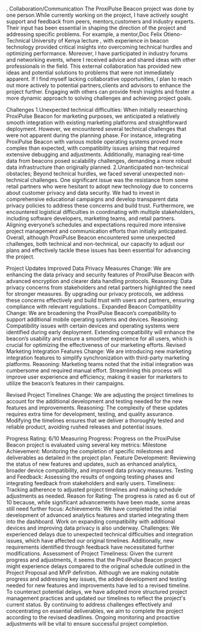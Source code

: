 
. Collaboration/Communication
The ProxiPulse Beacon project was done by one person.While currently working on the project, I have actively sought support and feedback from peers, mentors,customers and industry experts. Their input has been essential in shaping the direction of the project and addressing specific problems. For example, a mentor,Doc Felix Otieno-Technical University of Kenya lecture , with experience in beacon technology provided critical insights into overcoming technical hurdles and optimizing performance.
Moreover, I have participated in industry forums and networking events, where I received advice and shared ideas with other professionals in the field. This external collaboration has provided new ideas and potential solutions to problems that were not immediately apparent.
If I find myself lacking collaborative opportunities, I plan to reach out more actively to potential partners,clients and advisors to enhance the project further. Engaging with others can provide fresh insights and foster a more dynamic approach to solving challenges and achieving project goals.


Challenges
1.Unexpected technical difficulties: When initially researching ProxiPulse Beacon for marketing purposes, we anticipated a relatively smooth integration with existing marketing platforms and straightforward deployment. However, we encountered several technical challenges that were not apparent during the planning phase. For instance, integrating ProxiPulse Beacon with various mobile operating systems proved more complex than expected, with compatibility issues arising that required extensive debugging and adjustments. Additionally, managing real-time data from beacons posed scalability challenges, demanding a more robust data infrastructure than originally planned.
2.Unanticipated non-technical obstacles; Beyond technical hurdles, we faced several unexpected non-technical challenges. One significant issue was the resistance from some retail partners who were hesitant to adopt new technology due to concerns about customer privacy and data security. We had to invest in comprehensive educational campaigns and develop transparent data privacy policies to address these concerns and build trust.
Furthermore, we encountered logistical difficulties in coordinating with multiple stakeholders, including software developers, marketing teams, and retail partners. Aligning everyone’s schedules and expectations required more intensive project management and communication efforts than initially anticipated.
Overall, although ProxiPulse Beacon encountered some unexpected challenges, both technical and non-technical, our capacity to adjust our plans and effectively tackle these issues has been essential for advancing the project.

Project Updates
Improved Data Privacy Measures
Change: We are enhancing the data privacy and security features of ProxiPulse Beacon with advanced encryption and clearer data handling protocols.
Reasoning: Data privacy concerns from stakeholders and retail partners highlighted the need for stronger measures. By upgrading our privacy protocols, we address these concerns effectively and build trust with users and partners, ensuring compliance with relevant regulations..
Expanded Beacon Compatibility
Change: We are broadening the ProxiPulse Beacon’s compatibility to support additional mobile operating systems and devices.
Reasoning: Compatibility issues with certain devices and operating systems were identified during early deployment. Extending compatibility will enhance the beacon’s usability and ensure a smoother experience for all users, which is crucial for optimizing the effectiveness of our marketing efforts.
Revised Marketing Integration Features
Change: We are introducing new marketing integration features to simplify synchronization with third-party marketing platforms.
Reasoning: Marketing teams noted that the initial integration was cumbersome and required manual effort. Streamlining this process will improve user experience and efficiency, making it easier for marketers to utilize the beacon’s features in their campaigns.







Revised Project Timelines
Change: We are adjusting the project timelines to account for the additional development and testing needed for the new features and improvements.
Reasoning: The complexity of these updates requires extra time for development, testing, and quality assurance. Modifying the timelines ensures that we deliver a thoroughly tested and reliable product, avoiding rushed releases and potential issues.

Progress
Rating: 6/10
Measuring Progress:
Progress on the ProxiPulse Beacon project is evaluated using several key metrics:
Milestone Achievement: Monitoring the completion of specific milestones and deliverables as detailed in the project plan.
Feature Development: Reviewing the status of new features and updates, such as enhanced analytics, broader device compatibility, and improved data privacy measures.
Testing and Feedback: Assessing the results of ongoing testing phases and integrating feedback from stakeholders and early users.
Timeliness: Tracking adherence to adjusted project timelines and making schedule adjustments as needed.
Reason for Rating:
The progress is rated as 6 out of 10 because, while significant advancements have been made, some areas still need further focus:
Achievements: We have completed the initial development of advanced analytics features and started integrating them into the dashboard. Work on expanding compatibility with additional devices and improving data privacy is also underway.
Challenges: We experienced delays due to unexpected technical difficulties and integration issues, which have affected our original timelines. Additionally, new requirements identified through feedback have necessitated further modifications.
Assessment of Project Timeliness:
Given the current progress and adjustments, it seems that the ProxiPulse Beacon project might experience delays compared to the original schedule outlined in the Project Proposal and MVP definition. Although we are making notable progress and addressing key issues, the added development and testing needed for new features and improvements have led to a revised timeline.
To counteract potential delays, we have adopted more structured project management practices and updated our timelines to reflect the project's current status. By continuing to address challenges effectively and concentrating on essential deliverables, we aim to complete the project according to the revised deadlines. Ongoing monitoring and proactive adjustments will be vital to ensure successful project completion.



